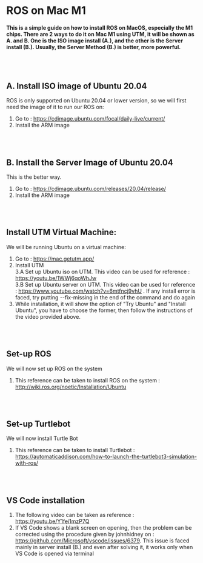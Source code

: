# ROS on Mac M1 
#### This is a simple guide on how to install ROS on MacOS, especially the M1 chips. There are 2 ways to do it on Mac M1 using UTM, it will be shown as A. and B. One is the ISO image install (A.), and the other is the Server install (B.). Usually, the Server Method (B.) is better, more powerful.
</br>
</br>

## A. Install ISO image of Ubuntu 20.04
ROS is only supported on Ubuntu 20.04 or lower version, so we will first need the image of it to run our ROS on:
1. Go to : https://cdimage.ubuntu.com/focal/daily-live/current/
2. Install the ARM image
</br>
</br>

## B. Install the Server Image of Ubuntu 20.04
This is the better way.
1. Go to : https://cdimage.ubuntu.com/releases/20.04/release/
2. Install the ARM image
</br>
</br>

## Install UTM Virtual Machine:
We will be running Ubuntu on a virtual machine:
1. Go to : https://mac.getutm.app/
2. Install UTM </br>
3.A Set up Ubuntu iso on UTM. This video can be used for reference : https://youtu.be/1WWj6qoWhJw </br>
3.B Set up Ubuntu server on UTM. This video can be used for reference : https://www.youtube.com/watch?v=6mtfncj9vhU . If any install error is faced, try putting --fix-missing in the end of the command and do again
4. While installation, it will show the option of "Try Ubuntu" and "Install Ubuntu", you have to choose the former, then follow the instructions of the video provided above.
</br>
</br>

## Set-up ROS
We will now set up ROS on the system
1. This reference can be taken to install ROS on the system : http://wiki.ros.org/noetic/Installation/Ubuntu
</br>
</br>

## Set-up Turtlebot
We will now install Turtle Bot
1. This reference can be taken to install Turtlebot : https://automaticaddison.com/how-to-launch-the-turtlebot3-simulation-with-ros/
</br>
</br>

## VS Code installation
1. The following video can be taken as reference : https://youtu.be/Y1fei1mzP7Q
2. If VS Code shows a blank screen on opening, then the problem can be corrected using the procedure given by johnhidney on : https://github.com/Microsoft/vscode/issues/6379. This issue is faced mainly in server install (B.) and even after solving it, it works only when VS Code is opened via terminal
